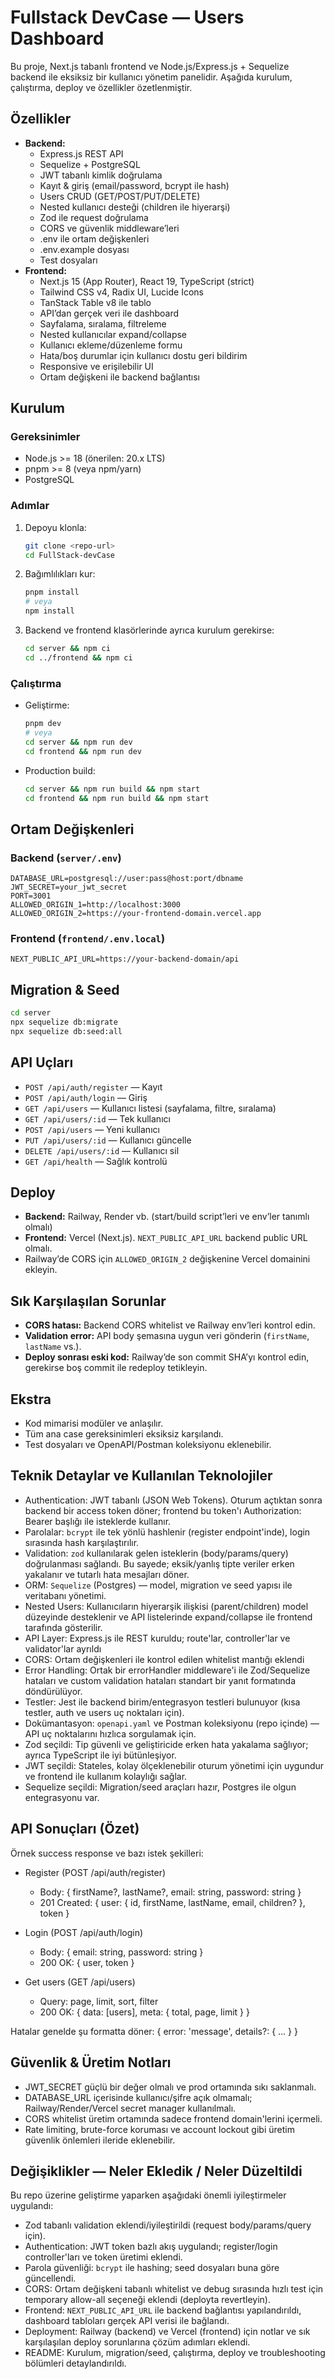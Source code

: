 # Fullstack DevCase — Users Dashboard

Bu proje, Next.js tabanlı frontend ve Node.js/Express.js + Sequelize backend ile eksiksiz bir kullanıcı yönetim panelidir. Aşağıda kurulum, çalıştırma, deploy ve özellikler özetlenmiştir.

## Özellikler
- **Backend:**
  - Express.js REST API
  - Sequelize + PostgreSQL
  - JWT tabanlı kimlik doğrulama
  - Kayıt & giriş (email/password, bcrypt ile hash)
  - Users CRUD (GET/POST/PUT/DELETE)
  - Nested kullanıcı desteği (children ile hiyerarşi)
  - Zod ile request doğrulama
  - CORS ve güvenlik middleware’leri
  - .env ile ortam değişkenleri
  - .env.example dosyası
  - Test dosyaları
- **Frontend:**
  - Next.js 15 (App Router), React 19, TypeScript (strict)
  - Tailwind CSS v4, Radix UI, Lucide Icons
  - TanStack Table v8 ile tablo
  - API’dan gerçek veri ile dashboard
  - Sayfalama, sıralama, filtreleme
  - Nested kullanıcılar expand/collapse
  - Kullanıcı ekleme/düzenleme formu
  - Hata/boş durumlar için kullanıcı dostu geri bildirim
  - Responsive ve erişilebilir UI
  - Ortam değişkeni ile backend bağlantısı

## Kurulum
### Gereksinimler
- Node.js >= 18 (önerilen: 20.x LTS)
- pnpm >= 8 (veya npm/yarn)
- PostgreSQL

### Adımlar
1. Depoyu klonla:
   ```bash
   git clone <repo-url>
   cd FullStack-devCase
   ```
2. Bağımlılıkları kur:
   ```bash
   pnpm install
   # veya
   npm install
   ```
3. Backend ve frontend klasörlerinde ayrıca kurulum gerekirse:
   ```bash
   cd server && npm ci
   cd ../frontend && npm ci
   ```

### Çalıştırma
- Geliştirme:
  ```bash
  pnpm dev
  # veya
  cd server && npm run dev
  cd frontend && npm run dev
  ```
- Production build:
  ```bash
  cd server && npm run build && npm start
  cd frontend && npm run build && npm start
  ```

## Ortam Değişkenleri
### Backend (`server/.env`)
```
DATABASE_URL=postgresql://user:pass@host:port/dbname
JWT_SECRET=your_jwt_secret
PORT=3001
ALLOWED_ORIGIN_1=http://localhost:3000
ALLOWED_ORIGIN_2=https://your-frontend-domain.vercel.app
```
### Frontend (`frontend/.env.local`)
```
NEXT_PUBLIC_API_URL=https://your-backend-domain/api
```

## Migration & Seed
```bash
cd server
npx sequelize db:migrate
npx sequelize db:seed:all
```

## API Uçları
- `POST /api/auth/register` — Kayıt
- `POST /api/auth/login` — Giriş
- `GET /api/users` — Kullanıcı listesi (sayfalama, filtre, sıralama)
- `GET /api/users/:id` — Tek kullanıcı
- `POST /api/users` — Yeni kullanıcı
- `PUT /api/users/:id` — Kullanıcı güncelle
- `DELETE /api/users/:id` — Kullanıcı sil
- `GET /api/health` — Sağlık kontrolü

## Deploy
- **Backend:** Railway, Render vb. (start/build script’leri ve env’ler tanımlı olmalı)
- **Frontend:** Vercel (Next.js). `NEXT_PUBLIC_API_URL` backend public URL olmalı.
- Railway’de CORS için `ALLOWED_ORIGIN_2` değişkenine Vercel domainini ekleyin.

## Sık Karşılaşılan Sorunlar
- **CORS hatası:** Backend CORS whitelist ve Railway env’leri kontrol edin.
- **Validation error:** API body şemasına uygun veri gönderin (`firstName`, `lastName` vs.).
- **Deploy sonrası eski kod:** Railway’de son commit SHA’yı kontrol edin, gerekirse boş commit ile redeploy tetikleyin.

## Ekstra
- Kod mimarisi modüler ve anlaşılır.
- Tüm ana case gereksinimleri eksiksiz karşılandı.
- Test dosyaları ve OpenAPI/Postman koleksiyonu eklenebilir.

## Teknik Detaylar ve Kullanılan Teknolojiler



- Authentication: JWT tabanlı (JSON Web Tokens). Oturum açtıktan sonra backend bir access token döner; frontend bu token'ı Authorization: Bearer <token> başlığı ile isteklerde kullanır.
- Parolalar: `bcrypt` ile tek yönlü hashlenir (register endpoint'inde), login sırasında hash karşılaştırılır.
- Validation: `zod` kullanılarak gelen isteklerin (body/params/query) doğrulanması sağlandı. Bu sayede; eksik/yanlış tipte veriler erken yakalanır ve tutarlı hata mesajları döner.
- ORM: `Sequelize` (Postgres) — model, migration ve seed yapısı ile veritabanı yönetimi.
- Nested Users: Kullanıcıların hiyerarşik ilişkisi (parent/children) model düzeyinde desteklenir ve API listelerinde expand/collapse ile frontend tarafında gösterilir.
- API Layer: Express.js ile REST kuruldu; route'lar, controller'lar ve validator'lar ayrıldı 
- CORS: Ortam değişkenleri ile kontrol edilen whitelist mantığı eklendi 
- Error Handling: Ortak bir errorHandler middleware'i ile Zod/Sequelize hataları ve custom validation hataları standart bir yanıt formatında döndürülüyor.
- Testler: Jest ile backend birim/entegrasyon testleri bulunuyor (kısa testler, auth ve users uç noktaları için).
- Dokümantasyon: `openapi.yaml` ve Postman koleksiyonu (repo içinde) — API uç noktalarını hızlıca sorgulamak için.
- Zod seçildi: Tip güvenli ve geliştiricide erken hata yakalama sağlıyor; ayrıca TypeScript ile iyi bütünleşiyor.
- JWT seçildi: Stateles, kolay ölçeklenebilir oturum yönetimi için uygundur ve frontend ile kullanım kolaylığı sağlar.
- Sequelize seçildi: Migration/seed araçları hazır, Postgres ile olgun entegrasyonu var.

## API Sonuçları (Özet)

Örnek success response ve bazı istek şekilleri:

- Register (POST /api/auth/register)
  - Body: { firstName?, lastName?, email: string, password: string }
  - 201 Created: { user: { id, firstName, lastName, email, children? }, token }

- Login (POST /api/auth/login)
  - Body: { email: string, password: string }
  - 200 OK: { user, token }

- Get users (GET /api/users)
  - Query: page, limit, sort, filter
  - 200 OK: { data: [users], meta: { total, page, limit } }

Hatalar genelde şu formatta döner: { error: 'message', details?: { ... } }

## Güvenlik & Üretim Notları

- JWT_SECRET güçlü bir değer olmalı ve prod ortamında sıkı saklanmalı.
- DATABASE_URL içerisinde kullanıcı/şifre açık olmamalı; Railway/Render/Vercel secret manager kullanılmalı.
- CORS whitelist üretim ortamında sadece frontend domain'lerini içermeli.
- Rate limiting, brute-force koruması ve account lockout gibi üretim güvenlik önlemleri ileride eklenebilir.

## Değişiklikler — Neler Ekledik / Neler Düzeltildi

Bu repo üzerine geliştirme yaparken aşağıdaki önemli iyileştirmeler uygulandı:

- Zod tabanlı validation eklendi/iyileştirildi (request body/params/query için).
- Authentication: JWT token bazlı akış uygulandı; register/login controller'ları ve token üretimi eklendi.
- Parola güvenliği: `bcrypt` ile hashing; seed dosyaları buna göre güncellendi.
- CORS: Ortam değişkeni tabanlı whitelist ve debug sırasında hızlı test için temporary allow-all seçeneği eklendi (deployta revertleyin).
- Frontend: `NEXT_PUBLIC_API_URL` ile backend bağlantısı yapılandırıldı, dashboard tabloları gerçek API verisi ile bağlandı.
- Deployment: Railway (backend) ve Vercel (frontend) için notlar ve sık karşılaşılan deploy sorunlarına çözüm adımları eklendi.
- README: Kurulum, migration/seed, çalıştırma, deploy ve troubleshooting bölümleri detaylandırıldı.



